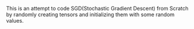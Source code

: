 This is an attempt to code SGD(Stochastic Gradient Descent) from Scratch by randomly creating tensors and initializing them with some random values.
